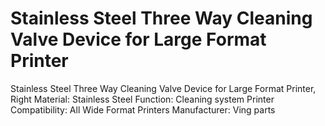 # Stainless Steel Three Way Cleaning Valve Device for Large Format Printer

Stainless Steel Three Way Cleaning Valve Device for Large Format Printer, Right
Material: Stainless Steel
Function: Cleaning system
Printer Compatibility: All Wide Format Printers
Manufacturer: Ving parts

